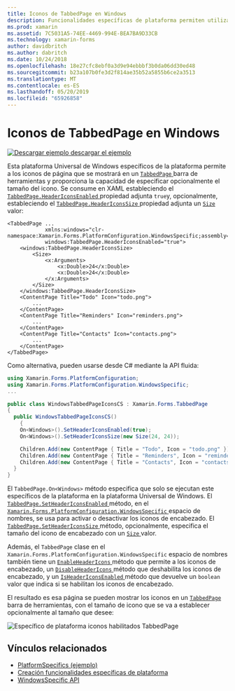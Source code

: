 ```yaml
---
title: Iconos de TabbedPage en Windows
description: Funcionalidades específicas de plataforma permiten utilizar la funcionalidad que solo está disponible en una plataforma concreta, sin necesidad de implementar los representadores personalizados o los efectos. En este artículo se explica cómo consumir el Windows específicos de la plataforma que permite a los iconos de página que se mostrará en una barra de herramientas TabbedPage.
ms.prod: xamarin
ms.assetid: 7C5031A5-74EE-4469-994E-BEA7BA9D33CB
ms.technology: xamarin-forms
author: davidbritch
ms.author: dabritch
ms.date: 10/24/2018
ms.openlocfilehash: 18e27cfc8ebf0a3d9e94ebbbf3b0da06dd30ed48
ms.sourcegitcommit: b23a107b0fe3d2f814ae35b52a5855b6ce2a3513
ms.translationtype: MT
ms.contentlocale: es-ES
ms.lasthandoff: 05/20/2019
ms.locfileid: "65926858"
---
```

# <a name="tabbedpage-icons-on-windows"></a>Iconos de TabbedPage en Windows

[![Descargar ejemplo](~/media/shared/download.png) descargar el ejemplo](https://developer.xamarin.com/samples/xamarin-forms/UserInterface/PlatformSpecifics/)

Esta plataforma Universal de Windows específicos de la plataforma permite a los iconos de página que se mostrará en un [ `TabbedPage` ](xref:Xamarin.Forms.TabbedPage) barra de herramientas y proporciona la capacidad de especificar opcionalmente el tamaño del icono. Se consume en XAML estableciendo el [ `TabbedPage.HeaderIconsEnabled` ](xref:Xamarin.Forms.PlatformConfiguration.WindowsSpecific.TabbedPage.HeaderIconsEnabledProperty) propiedad adjunta `true`y, opcionalmente, estableciendo el [ `TabbedPage.HeaderIconsSize` ](xref:Xamarin.Forms.PlatformConfiguration.WindowsSpecific.TabbedPage.HeaderIconsSizeProperty) propiedad adjunta un [ `Size` ](xref:Xamarin.Forms.Size) valor:

```xaml
<TabbedPage ...
            xmlns:windows="clr-namespace:Xamarin.Forms.PlatformConfiguration.WindowsSpecific;assembly=Xamarin.Forms.Core"
            windows:TabbedPage.HeaderIconsEnabled="true">
    <windows:TabbedPage.HeaderIconsSize>
        <Size>
            <x:Arguments>
                <x:Double>24</x:Double>
                <x:Double>24</x:Double>
            </x:Arguments>
        </Size>
    </windows:TabbedPage.HeaderIconsSize>
    <ContentPage Title="Todo" Icon="todo.png">
        ...
    </ContentPage>
    <ContentPage Title="Reminders" Icon="reminders.png">
        ...
    </ContentPage>
    <ContentPage Title="Contacts" Icon="contacts.png">
        ...
    </ContentPage>
</TabbedPage>
```

Como alternativa, pueden usarse desde C# mediante la API fluida:

```csharp
using Xamarin.Forms.PlatformConfiguration;
using Xamarin.Forms.PlatformConfiguration.WindowsSpecific;
...

public class WindowsTabbedPageIconsCS : Xamarin.Forms.TabbedPage
{
  public WindowsTabbedPageIconsCS()
    {
    On<Windows>().SetHeaderIconsEnabled(true);
    On<Windows>().SetHeaderIconsSize(new Size(24, 24));

    Children.Add(new ContentPage { Title = "Todo", Icon = "todo.png" });
    Children.Add(new ContentPage { Title = "Reminders", Icon = "reminders.png" });
    Children.Add(new ContentPage { Title = "Contacts", Icon = "contacts.png" });
  }
}
```

El `TabbedPage.On<Windows>` método especifica que solo se ejecutan este específicos de la plataforma en la plataforma Universal de Windows. El [ `TabbedPage.SetHeaderIconsEnabled` ](xref:Xamarin.Forms.PlatformConfiguration.WindowsSpecific.TabbedPage.SetHeaderIconsEnabled(Xamarin.Forms.IPlatformElementConfiguration{Xamarin.Forms.PlatformConfiguration.Windows,Xamarin.Forms.TabbedPage},System.Boolean)) método, en el [ `Xamarin.Forms.PlatformConfiguration.WindowsSpecific` ](xref:Xamarin.Forms.PlatformConfiguration.WindowsSpecific) espacio de nombres, se usa para activar o desactivar los iconos de encabezado. El [ `TabbedPage.SetHeaderIconsSize` ](xref:Xamarin.Forms.PlatformConfiguration.WindowsSpecific.TabbedPage.SetHeaderIconsSize(Xamarin.Forms.IPlatformElementConfiguration{Xamarin.Forms.PlatformConfiguration.Windows,Xamarin.Forms.TabbedPage},Xamarin.Forms.Size)) método, opcionalmente, especifica el tamaño del icono de encabezado con un [ `Size` ](xref:Xamarin.Forms.Size) valor.

Además, el `TabbedPage` clase en el `Xamarin.Forms.PlatformConfiguration.WindowsSpecific` espacio de nombres también tiene un [ `EnableHeaderIcons` ](xref:Xamarin.Forms.PlatformConfiguration.WindowsSpecific.TabbedPage.EnableHeaderIcons*) método que permite a los iconos de encabezado, un [ `DisableHeaderIcons` ](xref:Xamarin.Forms.PlatformConfiguration.WindowsSpecific.TabbedPage.DisableHeaderIcons*) método que deshabilita los iconos de encabezado, y un [ `IsHeaderIconsEnabled` ](xref:Xamarin.Forms.PlatformConfiguration.WindowsSpecific.TabbedPage.IsHeaderIconsEnabled*) método que devuelve un `boolean` valor que indica si se habilitan los iconos de encabezado.

El resultado es esa página se pueden mostrar los iconos en un [ `TabbedPage` ](xref:Xamarin.Forms.TabbedPage) barra de herramientas, con el tamaño de icono que se va a establecer opcionalmente al tamaño que desee:

![Específico de plataforma iconos habilitados TabbedPage](tabbedpage-icons-images/tabbedpage-icons.png "TabbedPage iconos habilitados específico de plataforma")

## <a name="related-links"></a>Vínculos relacionados

- [PlatformSpecifics (ejemplo)](https://developer.xamarin.com/samples/xamarin-forms/UserInterface/PlatformSpecifics/)
- [Creación funcionalidades específicas de plataforma](~/xamarin-forms/platform/platform-specifics/index.md#creating-platform-specifics)
- [WindowsSpecific API](xref:Xamarin.Forms.PlatformConfiguration.WindowsSpecific)
